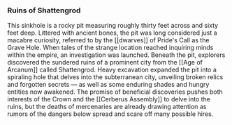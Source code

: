### Ruins of Shattengrod

This sinkhole is a rocky pit measuring roughly thirty feet across and sixty feet deep. Littered with ancient bones, the pit was long considered just a macabre curiosity, referred to by the [[dwarves]] of Pride's Call as the Grave Hole. When tales of the strange location reached inquiring minds within the empire, an investigation was launched. Beneath the pit, explorers discovered the sundered ruins of a prominent city from the [[Age of Arcanum]] called Shattengrod. Heavy excavation expanded the pit into a spiraling hole that delves into the subterranean city, unveiling broken relics and forgotten secrets — as well as some enduring shades and hungry entities now awakened. The promise of beneficial discoveries pushes both interests of the Crown and the [[Cerberus Assembly]] to delve into the ruins, but the deaths of mercenaries are already drawing attention as rumors of the dangers below spread and scare off many possible hires.
